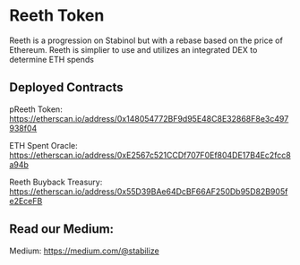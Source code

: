 # Reeth Token
Reeth is a progression on Stabinol but with a rebase based on the price of Ethereum. Reeth is simplier to use and utilizes an integrated DEX to determine ETH spends

## Deployed Contracts
pReeth Token: https://etherscan.io/address/0x148054772BF9d95E48C8E32868F8e3c497938f04

ETH Spent Oracle: https://etherscan.io/address/0xE2567c521CCDf707F0Ef804DE17B4Ec2fcc8a94b

Reeth Buyback Treasury: https://etherscan.io/address/0x55D39BAe64DcBF66AF250Db95D82B905fe2EceFB

## Read our Medium:
Medium: https://medium.com/@stabilize
